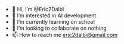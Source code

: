 - 👋 Hi, I’m @Eric2Dalbi
- 👀 I’m interested in AI development
- 🌱 I’m currently learning on school
- 💞️ I’m looking to collaborate on nothing
- 📫 How to reach me eric2dalbi@gmail.com

<!---
Eric2Dalbi/Eric2Dalbi is a ✨ special ✨ repository because its `README.md` (this file) appears on your GitHub profile.
You can click the Preview link to take a look at your changes.
--->
